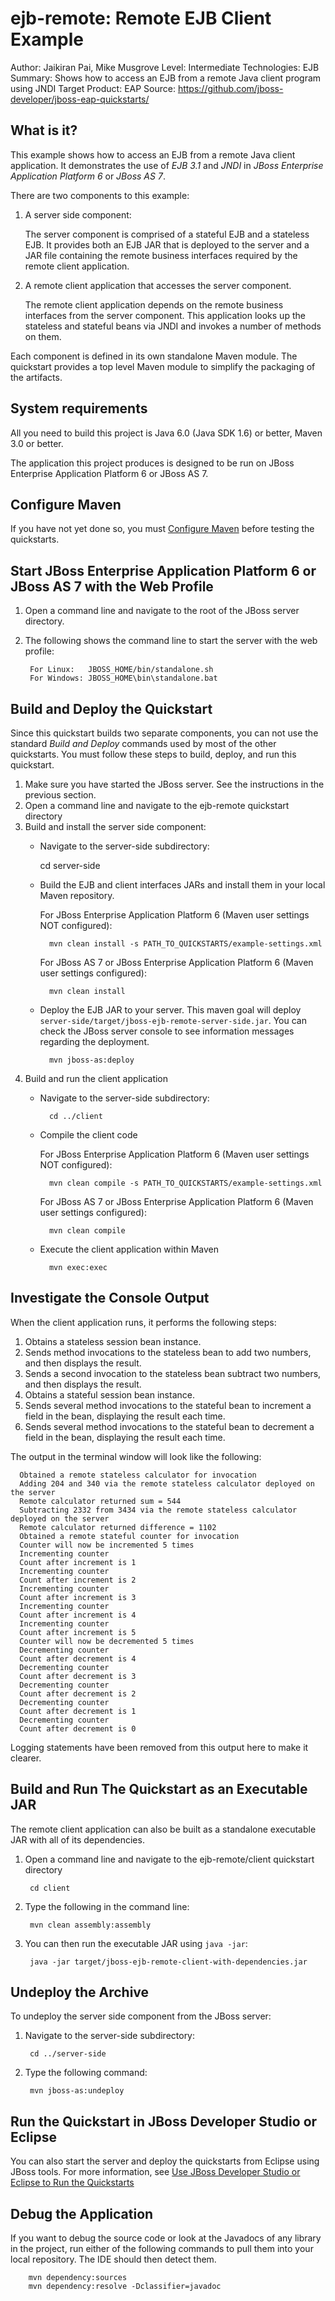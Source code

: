 ejb-remote: Remote EJB Client Example
=====================================
Author: Jaikiran Pai, Mike Musgrove
Level: Intermediate
Technologies: EJB
Summary: Shows how to access an EJB from a remote Java client program using JNDI
Target Product: EAP
Source: <https://github.com/jboss-developer/jboss-eap-quickstarts/>

What is it?
-----------

This example shows how to access an EJB from a remote Java client application. It demonstrates the use of *EJB 3.1* and *JNDI* in *JBoss Enterprise Application Platform 6* or *JBoss AS 7*.

There are two components to this example: 

1. A server side component:

    The server component is comprised of a stateful EJB and a stateless EJB. It provides both an EJB JAR that is deployed to the server and a JAR file containing the remote business interfaces required by the remote client application.
2. A remote client application that accesses the server component. 

    The remote client application depends on the remote business interfaces from the server component. This application looks up the stateless and stateful beans via JNDI and invokes a number of methods on them.

Each component is defined in its own standalone Maven module. The quickstart provides a top level Maven module to simplify the packaging of the artifacts.


System requirements
-------------------

All you need to build this project is Java 6.0 (Java SDK 1.6) or better, Maven 3.0 or better.

The application this project produces is designed to be run on JBoss Enterprise Application Platform 6 or JBoss AS 7. 

 
Configure Maven
---------------

If you have not yet done so, you must [Configure Maven](../README.md#configure-maven) before testing the quickstarts.


Start JBoss Enterprise Application Platform 6 or JBoss AS 7 with the Web Profile
-------------------------

1. Open a command line and navigate to the root of the JBoss server directory.
2. The following shows the command line to start the server with the web profile:

        For Linux:   JBOSS_HOME/bin/standalone.sh
        For Windows: JBOSS_HOME\bin\standalone.bat


Build and Deploy the Quickstart
-------------------------

Since this quickstart builds two separate components, you can not use the standard *Build and Deploy* commands used by most of the other quickstarts. You must follow these steps to build, deploy, and run this quickstart.

1. Make sure you have started the JBoss server. See the instructions in the previous section.
2. Open a command line and navigate to the ejb-remote quickstart directory
3. Build and install the server side component:
    * Navigate to the server-side subdirectory:

        cd server-side
    * Build the EJB and client interfaces JARs and install them in your local Maven repository.

        For JBoss Enterprise Application Platform 6 (Maven user settings NOT configured): 

            mvn clean install -s PATH_TO_QUICKSTARTS/example-settings.xml

        For JBoss AS 7 or JBoss Enterprise Application Platform 6 (Maven user settings configured): 

            mvn clean install        
    * Deploy the EJB JAR to your server. This maven goal will deploy `server-side/target/jboss-ejb-remote-server-side.jar`. You can check the JBoss server console to see information messages regarding the deployment.

            mvn jboss-as:deploy
4. Build and run the client application
    * Navigate to the server-side subdirectory:

            cd ../client
    * Compile the client code

        For JBoss Enterprise Application Platform 6 (Maven user settings NOT configured): 

            mvn clean compile -s PATH_TO_QUICKSTARTS/example-settings.xml

        For JBoss AS 7 or JBoss Enterprise Application Platform 6 (Maven user settings configured): 

            mvn clean compile
    * Execute the client application within Maven

            mvn exec:exec


Investigate the Console Output
-------------------------

When the client application runs, it performs the following steps:

1. Obtains a stateless session bean instance.
2. Sends method invocations to the stateless bean to add two numbers, and then displays the result.
3. Sends a second invocation to the stateless bean subtract two numbers, and then displays the result.
4. Obtains a stateful session bean instance.
5. Sends several method invocations to the stateful bean to increment a field in the bean, displaying the result each time.
6. Sends several method invocations to the stateful bean to decrement a field in the bean, displaying the result each time.

The output in the terminal window  will look like the following:

      Obtained a remote stateless calculator for invocation
      Adding 204 and 340 via the remote stateless calculator deployed on the server
      Remote calculator returned sum = 544
      Subtracting 2332 from 3434 via the remote stateless calculator deployed on the server
      Remote calculator returned difference = 1102
      Obtained a remote stateful counter for invocation
      Counter will now be incremented 5 times
      Incrementing counter
      Count after increment is 1
      Incrementing counter
      Count after increment is 2
      Incrementing counter
      Count after increment is 3
      Incrementing counter
      Count after increment is 4
      Incrementing counter
      Count after increment is 5
      Counter will now be decremented 5 times
      Decrementing counter
      Count after decrement is 4
      Decrementing counter
      Count after decrement is 3
      Decrementing counter
      Count after decrement is 2
      Decrementing counter
      Count after decrement is 1
      Decrementing counter
      Count after decrement is 0

Logging statements have been removed from this output here to make it clearer.


Build and Run The Quickstart as an Executable JAR
-------------------------

The remote client application can also be built as a standalone executable JAR with all of its dependencies.

1. Open a command line and navigate to the ejb-remote/client quickstart directory

        cd client
2. Type the following in the command line:

        mvn clean assembly:assembly
      
4. You can then run the executable JAR using `java -jar`:
      
        java -jar target/jboss-ejb-remote-client-with-dependencies.jar


Undeploy the Archive
--------------------

To undeploy the server side component from the JBoss server:

1. Navigate to the server-side subdirectory:

        cd ../server-side
2. Type the following command:

        mvn jboss-as:undeploy



Run the Quickstart in JBoss Developer Studio or Eclipse
-------------------------------------
You can also start the server and deploy the quickstarts from Eclipse using JBoss tools. For more information, see [Use JBoss Developer Studio or Eclipse to Run the Quickstarts](../README.md#use-jboss-developer-studio-or-eclipse-to-run-the-quickstarts) 


Debug the Application
------------------------------------

If you want to debug the source code or look at the Javadocs of any library in the project, run either of the following commands to pull them into your local repository. The IDE should then detect them.

        mvn dependency:sources
        mvn dependency:resolve -Dclassifier=javadoc
